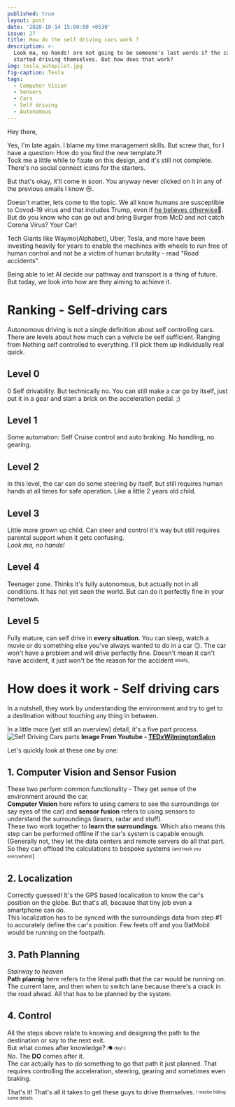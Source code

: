 ```yaml
---
published: true
layout: post
date: '2020-10-14 15:00:00 +0530'
issue: 27
title: How do the self driving cars work ?
description: >-
  Look ma, no hands! are not going to be someone's last words if the cars
  started driving themselves. But how does that work?
img: tesla_autopilot.jpg
fig-caption: Tesla
tags:
  - Computer Vision
  - Sensors
  - Cars
  - Self driving
  - Autonomous
---
```

Hey there,  

Yes, I'm late again. I blame my time management skills. But screw that, for I have a question: How do you find the new template.?!  
Took me a little while to fixate on this design, and it's still not complete. There's no social connect icons for the starters.  

But that's okay, it'll come in soon. You anyway never clicked on it in any of the previous emails I know 😒.  

Doesn't matter, lets come to the topic. We all know humans are susceptible to Covod-19 virus and that includes Trump, even if [he believes otherwise](https://twitter.com/realDonaldTrump/status/1315316071243476997)🤦.  But do you know who can go out and bring Burger from McD and not catch Corona Virus? Your Car!  

Tech Giants like Waymo(Alphabet), Uber, Tesla, and more have been investing heavily for years to enable the machines with wheels to run free of human control and not be a victim of human brutality - read "Road accidents".    

Being able to let AI decide our pathway and transport is a thing of future. But today, we look into how are they aiming to achieve it.  

# Ranking - Self-driving cars
Autonomous driving is not a single definition about self controlling cars. There are levels about how much can a vehicle be self sufficient. Ranging from Nothing self controlled to everything. I'll pick them up individually real quick.  

## Level 0
0 Self drivability. But technically no. You can still make a car go by itself, just put it in a gear and slam a brick on the acceleration pedal. ;)  

## Level 1
Some automation: Self Cruise control and auto braking. No handling, no gearing.

## Level 2
In this level, the car can do some steering by itself, but still requires human hands at all times for safe operation. Like a little 2 years old child.

## Level 3
Little more grown up child. Can steer and control it's way but still requires parental support when it gets confusing.  
*Look ma, no hands!*

## Level 4
Teenager zone. Thinks it's fully autonomous, but actually not in all conditions. It has not yet seen the world. But can do it perfectly fine in your hometown.

## Level 5
Fully mature, can self drive in **every situation**. You can sleep, watch a movie or do something else you've always wanted to do in a car 😏. The car won't have a problem and will drive perfectly fine.
Doesn't mean it can't have accident, it just won't be the reason for the accident <sub><sup>ideally</sup></sub>.

# How does it work - Self driving cars
In a nutshell, they work by understanding the environment and try to get to a destination without touching any thing in between.  

In a little more (yet still an overview) detail, it's a five part process.
![Self Driving Cars parts]({{site.baseurl}}/assets/img/self_driving_steps.png)
**Image From Youtube - [TEDxWilmingtonSalon](https://www.youtube.com/watch?v=Ly92UcnoEMY)**

Let's quickly look at these one by one:  

## 1. Computer Vision and Sensor Fusion
These two perform common functionality - They get sense of the environment around the car.  
**Computer Vision** here refers to using camera to see the surroundings (or say eyes of the car) and **sensor fusion** refers to using sensors to understand the surroundings (lasers, radar and stuff).  
These two work together to **learn the surroundings**. Which also means this step can be performed offline if the car's system is capable enough. (Generally not, they let the data centers and remote servers do all that part. So they can offload the calculations to bespoke systems <sub><sup>(and track you everywhere)</sup></sub>)

## 2. Localization
Correctly guessed! It's the GPS based localication to know the car's position on the globe. But that's all, because that tiny job even a smartphone can do.   
This localization has to be synced with the surroundings data from step #1 to accurately define the car's position. Few feets off and you BatMobil would be running on the footpath.  

## 3. Path Planning
*Stairway to heaven*  
**Path plannig** here refers to the literal path that the car would be running on.  
The current lane, and then when to switch lane because there's a crack in the road ahead. All that has to be planned by the system.  

## 4. Control
All the steps above relate to knowing and designing the path to the destination or say to the next exit.  
But what comes after knowledge? <sub><sup>(🗣️ day!.)</sup></sub>  
No. The **DO** comes after it.  
The car actually has to *do* something to go that path it just planned. That requires controlling the acceleration, steering, gearing and sometimes even braking.

That's it! That's all it takes to get these guys to drive themselves. <sub><sup>I maybe hiding some details</sup></sub>